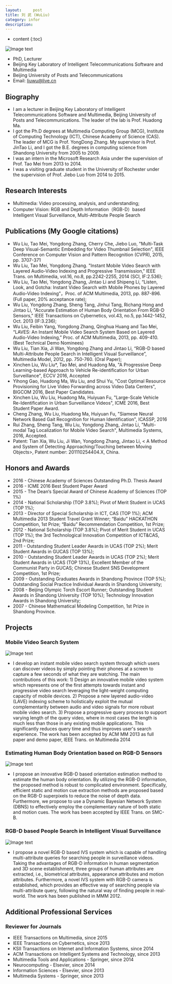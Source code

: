 ```yaml
---
layout:     post
title: 刘 武 (WuLiu)   
category: infor
description: 
---
```

* content
{:toc}

![Image text](https://c1.staticflickr.com/5/4069/35562010736_b094bc663b_z.jpg)

* PhD, Lecturer
* Beijing Key Laboratory of Intelligent Telecommunications Software and Multimedia
* Beijing University of Posts and Telecommunications
* Email: liuwu@live.cn
## Biography
* I am a lecturer in Beijing Key Laboratory of Intelligent Telecommunications Software and Multimedia, Beijing University of Posts and Telecommunications. The leader of the lab is Prof. Huadong Ma. 
* I got the Ph.D degrees at Multimedia Computing Group (MCG), Institute of Computing Technology (ICT), Chinese Academy of Science (CAS). The leader of MCG is Prof. YongDong Zhang. My supervisor is Prof. JinTao Li, and I got the B.E. degrees in computing science from Shandong University from 2005 to 2009.
* I was an intern in the Microsoft Research Asia under the supervision of Prof. Tao Mei from 2013 to 2014.
* I was a visiting graduate student in the University of Rochester under the supervision of Prof. Jiebo Luo from 2014 to 2015.

## Research Interests
* Multimedia: Video processing, analysis, and understanding;
* Computer Vision: RGB and Depth Information（RGB-D）based Intelligent Visual Surveillance, Multi-Attribute People Search

## Publications  (My Google citations)
* Wu Liu, Tao Mei, Yongdong Zhang, Cherry Che, Jiebo Luo, "Multi-Task Deep Visual-Semantic Embedding for Video Thumbnail Selection", IEEE Conference on Computer Vision and Pattern Recognition (CVPR), 2015, pp. 3707-371
* Wu Liu, Tao Mei, Yongdong Zhang. "Instant Mobile Video Search with Layered Audio-Video Indexing and Progressive Transmission," IEEE Trans. on Multimedia, vol.16, no.8, pp.2242-2255, 2014 (SCI, IF:2.536);
* Wu Liu, Tao Mei, Yongdong Zhang, Jintao Li and Shipeng Li, “Listen, Look, and Gotcha: Instant Video Search with Mobile Phones by Layered Audio-Video Indexing”，Proc. of ACM Multimedia, 2013, pp. 887-896. (Full paper, 20% acceptance rate);
* Wu Liu, Yongdong Zhang, Sheng Tang, Jinhui Tang, Richang Hong and Jintao Li, "Accurate Estimation of Human Body Orientation From RGB-D Sensors," IEEE Transactions on Cybernetics, vol.43, no.5, pp.1442-1452, Oct. 2013 (IF:3.236);
* Wu Liu, Feibin Yang, Yongdong Zhang, Qinghua Huang and Tao Mei, “LAVES: An Instant Mobile Video Search System Based on Layered Audio-Video Indexing,” Proc. of ACM Multimedia, 2013, pp. 409-410. (Best Technical Demo Nominees)
* Wu Liu, Tian Xia, Ji Wan, Yongdong Zhang and Jintao Li, “RGB-D based Multi-Attribute People Search in Intelligent Visual Surveillance”, Multimedia Model, 2012, pp. 750-760. (Oral Paper);
* Xinchen Liu, Wu Liu*, Tao Mei, and Huadong Ma, "A Progressive Deep Learning-based Approach to Vehicle Re-identification for Urban Surveillance", ECCV 2016, Accepted
* Yihong Gao, Huadong Ma, Wu Liu, and Shui Yu, "Cost Optimal Resource Provisioning for Live Video Forwarding across Video Data Centers", BIGCOM 2016, Best Paper Candidates.
* Xinchen Liu, Wu Liu, Huadong Ma, Huiyuan Fu, "Large-Scale Vehicle Re-Identification in Urban Surveillance Videos", ICME 2016, Best Student Paper Award.
* Cheng Zhang, Wu Liu, Huadong Ma, Huiyuan Fu, "Siamese Neural Network Based Gait Recognition for Human Identification", ICASSP, 2016
* Rui Zhang, Sheng Tang, Wu Liu, Yongdong Zhang, Jintao Li, "Multi-modal Tag Localization for Mobile Video Search", Multimedia Systems, 2016, Accepted.
* Patent: Tian Xia, Wu Liu, Ji Wan, Yongdong Zhang, Jintao Li, < A Method and System of Detecting Approaching/Touching between Moving Objects>, Patent number: 201110254404.X, China.﻿

## Honors and Awards
* 2016 - Chinese Academy of Sciences Outstanding Ph.D. Thesis Award
* 2016 - ICME 2016 Best Student Paper Award
* 2015 - The Dean‘s Special Award of Chinese Academy of Sciences (TOP 1%)
* 2014 - National Scholarship (TOP 3.8%); Pivot of Merit Student in UCAS (TOP 1%); 
* 2013 - Director of Special Scholarship in ICT, CAS (TOP 1%); ACM Multimedia 2013 Student Travel Grant Winner; “Baidu” HACKATHON Competition, 1st Prize; “Baidu” Recommendation Competition, 1st Prize; 
* 2012 - National Scholarship (TOP 3.8%); Pivot of Merit Student in UCAS (TOP 1%); the 3rd Technological Innovation Competition of ICT&CAS, 2nd Prize;
* 2011 - Outstanding Student Leader Awards in UCAS (TOP 2%); Merit Student Awards in GUCAS (TOP 13%);
* 2010 - Outstanding Student Leader Awards in UCAS (TOP 2%); Merit Student Awards in UCAS (TOP 13%), Excellent Member of the Communist Party in GUCAS; Chinese Student SNS Development Competition, 1st Prize;
* 2009 - Outstanding Graduates Awards in Shandong Province (TOP 5%); Outstanding Social Practice Individual Awards in Shandong University;
* 2008 - Beijing Olympic Torch Escort Runner; Outstanding Student Awards in Shandong University (TOP 10%); Technology Innovation Awards in Shandong University;
* 2007 - Chinese Mathematical Modeling Competition, 1st Prize in Shandong Province.
## Projects
### Mobile Video Search System
![Image text](http://liuwu.weebly.com/uploads/2/2/2/1/22218328/3494847.jpg?510)
* I develop an instant mobile video search system through which users can discover videos by simply pointing their phones at a screen to capture a few seconds of what they are watching. The main contributions of this work: 1) Design an innovative mobile video system which represents one of the first attempts towards instant and progressive video search leveraging the light-weight computing capacity of mobile devices. 2) Propose a new layered audio-video (LAVE) indexing scheme to holistically exploit the mutual complementarity between audio and video signals for more robust mobile video search. 3) Propose a progressive query process to support varying length of the query video, where in most cases the length is much less than those in any existing mobile applications. This significantly reduces query time and thus improves user's search experience. The work has been accepted by ACM MM 2013 as full paper and demo paper, IEEE Trans. on Multimedia 2014
### Estimating Human Body Orientation based on RGB-D Sensors
![Image text](http://liuwu.weebly.com/uploads/2/2/2/1/22218328/__8120046.png)
* I propose an innovative RGB-D based orientation estimation method to estimate the human body orientation. By utilizing the RGB-D information, the proposed method is robust to complicated environment. Specifically, efficient static and motion cue extraction methods are proposed based on the RGB-D superpixels to reduce the noise of depth data. Furthermore, we propose to use a Dynamic Bayesian Network System (DBNS) to effectively employ the complementary nature of both static and motion cues. The work has been accepted by IEEE Trans. on SMC-B.
### RGB-D based People Search in Intelligent Visual Surveillance
![Image text](http://liuwu.weebly.com/uploads/2/2/2/1/22218328/__8120046.png)
* I propose a novel RGB-D based IVS system which is capable of handling multi-attribute queries for searching people in surveillance videos. Taking the advantages of RGB-D information in human segmentation and 3D scene establishment, three groups of human attributes are extracted, i.e., biometrical attributes, appearance attributes and motion attributes. Furthermore, a novel IVS system with RGB-D camera is established, which provides an effective way of searching people via multi-attribute query, following the natural way of finding people in real-world. The work has been published in MMM 2012. 
## Additional Professional Services
### Reviewer for Journals
* IEEE Transactions on Multimedia, since 2015
* IEEE Transactions on Cybernetics, since 2013
* KSII Transactions on Internet and Information Systems, since 2014
* ACM Transactions on Intelligent Systems and Technology, since 2013
* Multimedia Tools and Applications - Springer, since 2014
* Neurocomputing - Elsevier, since 2014
* Information Sciences - Elsevier, since 2013
* Multimedia Systems - Springer, since 2013



